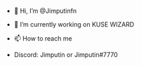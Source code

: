 - 👋 Hi, I’m @Jimputinfn
- 👀 I’m currently working on KUSE WIZARD

  
- 📫 How to reach me
- Discord: Jimputin or Jimputin#7770

<!---
Jimputinfn/Jimputinfn is a ✨ special ✨ repository because its `README.md` (this file) appears on your GitHub profile.
You can click the Preview link to take a look at your changes.
--->

